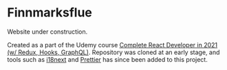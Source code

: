 # Finnmarksflue

Website under construction.

Created as a part of the Udemy course [Complete React Developer in 2021 (w/ Redux, Hooks, GraphQL)](https://www.udemy.com/course/complete-react-developer-zero-to-mastery/). 
Repository was cloned at an early stage, and tools such as [i18next](https://www.i18next.com/) and [Prettier](https://prettier.io/) has since been added to this project.
